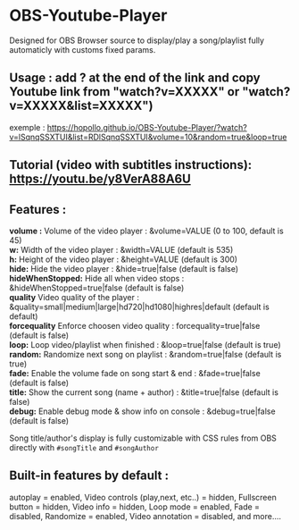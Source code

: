 # OBS-Youtube-Player

Designed for OBS Browser source to display/play a song/playlist fully automaticly with customs fixed params.

## Usage : add ? at the end of the link and copy Youtube link from "watch?v=XXXXX" or "watch?v=XXXXX&list=XXXXX")

exemple : https://hopollo.github.io/OBS-Youtube-Player/?watch?v=lSqnqSSXTUI&list=RDlSqnqSSXTUI&volume=10&random=true&loop=true

## Tutorial (video with subtitles instructions): https://youtu.be/y8VerA88A6U

## Features :

**volume :** Volume of the video player : &volume=VALUE (0 to 100, default is 45)\
 **w:** Width of the video player : &width=VALUE (default is 535) \
 **h:** Height of the video player : &height=VALUE (default is 300)\
 **hide:** Hide the video player : &hide=true|false (default is false)\
 **hideWhenStopped:** Hide all when video stops : &hideWhenStopped=true|false (default is false)\
 **quality** Video quality of the player : &quality=small|medium|large|hd720|hd1080|highres|default (default is default)\
 **forcequality** Enforce choosen video quality : forcequality=true|false (default is false)\
 **loop:** Loop video/playlist when finished : &loop=true|false (default is true)\
 **random:** Randomize next song on playlist : &random=true|false (default is true)\
 **fade:** Enable the volume fade on song start & end : &fade=true|false (default is false)\
 **title:** Show the current song (name + author) : &title=true|false (default is false)\
 **debug:** Enable debug mode & show info on console : &debug=true|false (default is false)

Song title/author's display is fully customizable with CSS rules from OBS directly with `#songTitle` and `#songAuthor`

## Built-in features by default :

autoplay = enabled,
Video controls (play,next, etc..) = hidden,
Fullscreen button = hidden,
Video info = hidden,
Loop mode = enabled,
Fade = disabled,
Randomize = enabled,
Video annotation = disabled,
and more....
